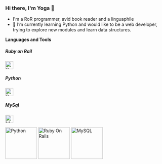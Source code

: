 ### Hi there, I'm Yoga 👋

- I'm a RoR programmer, avid book reader and a linguaphile
- 🌱 I’m currently learning Python and would like to be a web developer, trying to explore new modules and learn data structures.

**Languages and Tools**

<p float="left">
  <h5>Ruby on Rail</h5>
  <img src="https://miro.medium.com/v2/resize:fit:450/1*MtuURq-9Fe3MZM5IZqQgyw.png" alt="Ruby On Rails" height=25 />
  
  <h5>Python</h5>
  <img src="https://upload.wikimedia.org/wikipedia/commons/thumb/c/c3/Python-logo-notext.svg/1200px-Python-logo-notext.svg.png" height=25 alt="Python" />
  
  <h5>MySql</h5>
  <img src="https://1000logos.net/wp-content/uploads/2020/08/MySQL-Logo.png" height=25 alt="MySQL" />
</p>

<p float="left">
  <img src="https://upload.wikimedia.org/wikipedia/commons/thumb/c/c3/Python-logo-notext.svg/1200px-Python-logo-notext.svg.png" width="100" alt="Python"/>
  <img src="https://miro.medium.com/v2/resize:fit:450/1*MtuURq-9Fe3MZM5IZqQgyw.png" width="100" alt="Ruby On Rails" /> 
  <img src="https://1000logos.net/wp-content/uploads/2020/08/MySQL-Logo.png" width="100" alt="MySQL" />
</p>
